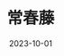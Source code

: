---
layout: movie-review
title: 常春藤
description: >
category: 电影
img: assets/img/movie/2023/chang_chun_teng.webp
star: 5
date: 2023-10-01
---